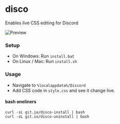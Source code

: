 # disco
Enables live CSS editing for Discord

![Preview](https://i.imgur.com/V38EtrJ.gif)

### Setup
- On Windows: Run `install.bat`
- On Linux / Mac: Run `install.sh`

### Usage
- Navigate to `%localappdata%/Discord`
- Add CSS code in `style.css` and see it change live.

#### bash oneliners
`curl -sL git.io/disco-install | bash`<br>`curl -sL git.io/disco-uninstall | bash`
